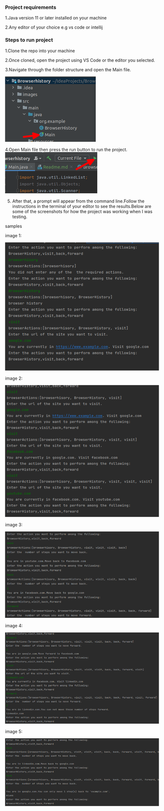
### Project requirements

1.Java version 11 or later installed on your machine

2.Any editor of your choice e.g vs code or intellij

### Steps to run project

1.Clone the repo into your machine

2.Once cloned, open the project using VS Code or the editor you selected.

3.Navigate through the folder structure and open the Main file.
  
  ![img.png](img.png)


4.Open Main file then press the run button to run the project.
   ![img.png](images/img.png)

5. After that, a prompt will appear from the command line.Follow the instructions in the terminal of your editor  to see the results.Below are some of the screenshots for how the project was working when I was testing.

samples

image 1:

![img_1.png](images/img_1.png)

image 2:

![img_2.png](images/img_2.png)

image 3:

 ![img_3.png](images/img_3.png)

image 4:

![img_4.png](images/img_4.png)

image 5:

![img_5.png](images/img_5.png)



  
